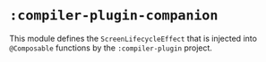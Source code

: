 # `:compiler-plugin-companion`

This module defines the `ScreenLifecycleEffect` that is injected into `@Composable` functions by the
`:compiler-plugin` project.